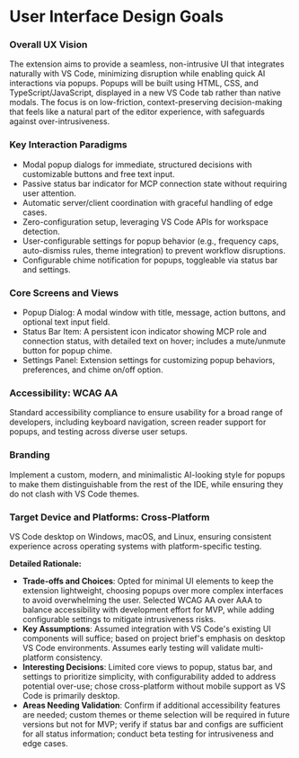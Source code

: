 # User Interface Design Goals

### Overall UX Vision
The extension aims to provide a seamless, non-intrusive UI that integrates naturally with VS Code, minimizing disruption while enabling quick AI interactions via popups. Popups will be built using HTML, CSS, and TypeScript/JavaScript, displayed in a new VS Code tab rather than native modals. The focus is on low-friction, context-preserving decision-making that feels like a natural part of the editor experience, with safeguards against over-intrusiveness.

### Key Interaction Paradigms
- Modal popup dialogs for immediate, structured decisions with customizable buttons and free text input.
- Passive status bar indicator for MCP connection state without requiring user attention.
- Automatic server/client coordination with graceful handling of edge cases.
- Zero-configuration setup, leveraging VS Code APIs for workspace detection.
- User-configurable settings for popup behavior (e.g., frequency caps, auto-dismiss rules, theme integration) to prevent workflow disruptions.
- Configurable chime notification for popups, toggleable via status bar and settings.

### Core Screens and Views
- Popup Dialog: A modal window with title, message, action buttons, and optional text input field.
- Status Bar Item: A persistent icon indicator showing MCP role and connection status, with detailed text on hover; includes a mute/unmute button for popup chime.
- Settings Panel: Extension settings for customizing popup behaviors, preferences, and chime on/off option.

### Accessibility: WCAG AA
Standard accessibility compliance to ensure usability for a broad range of developers, including keyboard navigation, screen reader support for popups, and testing across diverse user setups.

### Branding
Implement a custom, modern, and minimalistic AI-looking style for popups to make them distinguishable from the rest of the IDE, while ensuring they do not clash with VS Code themes.

### Target Device and Platforms: Cross-Platform
VS Code desktop on Windows, macOS, and Linux, ensuring consistent experience across operating systems with platform-specific testing.

**Detailed Rationale:**
- **Trade-offs and Choices**: Opted for minimal UI elements to keep the extension lightweight, choosing popups over more complex interfaces to avoid overwhelming the user. Selected WCAG AA over AAA to balance accessibility with development effort for MVP, while adding configurable settings to mitigate intrusiveness risks.
- **Key Assumptions**: Assumed integration with VS Code's existing UI components will suffice; based on project brief's emphasis on desktop VS Code environments. Assumes early testing will validate multi-platform consistency.
- **Interesting Decisions**: Limited core views to popup, status bar, and settings to prioritize simplicity, with configurability added to address potential over-use; chose cross-platform without mobile support as VS Code is primarily desktop.
- **Areas Needing Validation**: Confirm if additional accessibility features are needed; custom themes or theme selection will be required in future versions but not for MVP; verify if status bar and configs are sufficient for all status information; conduct beta testing for intrusiveness and edge cases.

